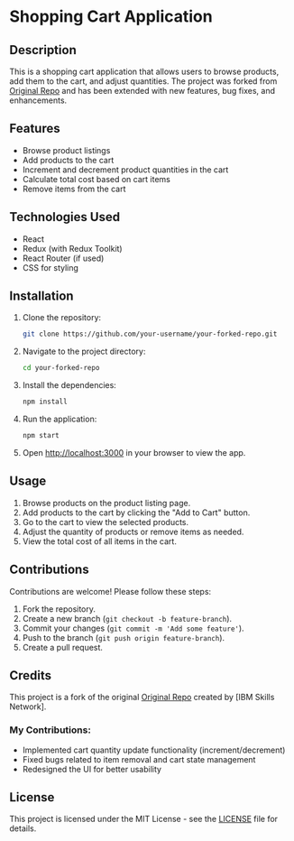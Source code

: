 # Shopping Cart Application

## Description
This is a shopping cart application that allows users to browse products, add them to the cart, and adjust quantities. The project was forked from [Original Repo]([link-to-original-repo](https://github.com/ibm-developer-skills-network/e-plantShopping.git)) and has been extended with new features, bug fixes, and enhancements.

## Features
- Browse product listings
- Add products to the cart
- Increment and decrement product quantities in the cart
- Calculate total cost based on cart items
- Remove items from the cart

## Technologies Used
- React
- Redux (with Redux Toolkit)
- React Router (if used)
- CSS for styling

## Installation
1. Clone the repository:
   ```bash
   git clone https://github.com/your-username/your-forked-repo.git
   ```

2. Navigate to the project directory:
   ```bash
   cd your-forked-repo
   ```

3. Install the dependencies:
   ```bash
   npm install
   ```

4. Run the application:
   ```bash
   npm start
   ```

5. Open [http://localhost:3000](http://localhost:4173) in your browser to view the app.


## Usage
1. Browse products on the product listing page.
2. Add products to the cart by clicking the "Add to Cart" button.
3. Go to the cart to view the selected products.
4. Adjust the quantity of products or remove items as needed.
5. View the total cost of all items in the cart.

## Contributions
Contributions are welcome! Please follow these steps:
1. Fork the repository.
2. Create a new branch (`git checkout -b feature-branch`).
3. Commit your changes (`git commit -m 'Add some feature'`).
4. Push to the branch (`git push origin feature-branch`).
5. Create a pull request.

## Credits
This project is a fork of the original [Original Repo]([link-to-original-repo](https://github.com/ibm-developer-skills-network/e-plantShopping.git)) created by [IBM Skills Network].

### My Contributions:
- Implemented cart quantity update functionality (increment/decrement)
- Fixed bugs related to item removal and cart state management
- Redesigned the UI for better usability

## License
This project is licensed under the MIT License - see the [LICENSE](LICENSE) file for details.
